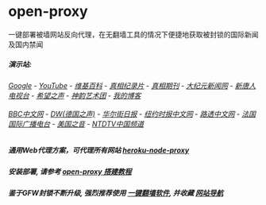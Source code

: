 # open-proxy
一键部署被墙网站反向代理，在无翻墙工具的情况下便捷地获取被封锁的国际新闻及国内禁闻

#####  演示站:
######  [Google](http://207.148.90.82:8888/search?q=425事件) - [YouTube](http://207.148.90.82:8700/results?search_query=425事件) - [维基百科](http://207.148.90.82:8100/wiki/喬高-麥塔斯調查報告) - [真相纪录片](http://207.148.90.82:10080/videos) - [真相期刊](http://207.148.90.82:8300/display.aspx?category_id=3&zhuanti_id=2) - [大纪元新闻网](http://207.148.90.82:10080) - [新唐人电视台](http://207.148.90.82:8000) - [希望之声](http://207.148.90.82:8200) - [神韵艺术团](http://207.148.90.82:8000/xtr/gb/prog673.html) - [我的博客](http://207.148.90.82:10000/)<br/> <br/> [BBC中文网](http://207.148.90.82:9100/zhongwen) - [DW(德国之声)](http://207.148.90.82:9200/zh/在线报导/s-9058?&zhongwen=simp) - [华尔街日报](http://207.148.90.82:9300) - [纽约时报中文网](http://207.148.90.82:9400) - [路透中文网](http://207.148.90.82:9500/) - [法国国际广播电台](http://207.148.90.82:9600/) - [美国之音](http://207.148.90.82:9700/) - [NTDTV中国频道](http://207.148.90.82:10080/videos/tv.html)

##### 通用Web代理方案，可代理所有网站 [heroku-node-proxy](https://github.com/gfw-breaker/heroku-node-proxy#--end--) 

##### 安装部署, 请参考 [open-proxy 搭建教程](https://github.com/gfw-breaker/open-proxy/wiki#open-proxy-%E6%90%AD%E5%BB%BA%E6%95%99%E7%A8%8B)

##### 鉴于GFW封锁不断升级, 强烈推荐使用 [一键翻墙软件](http://207.148.90.82:10000/fgate/), 并收藏 [网站导航](https://github.com/gfw-breaker/open-proxy/blob/master/README.md)


